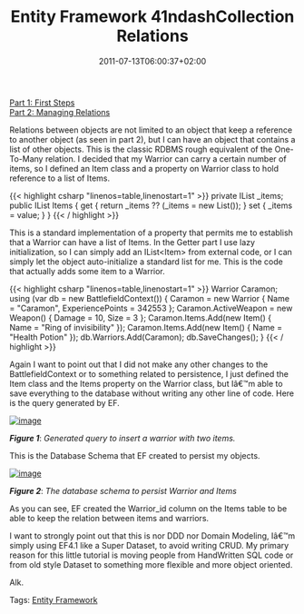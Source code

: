 ﻿---
title: "Entity Framework 41ndashCollection Relations"
description: ""
date: 2011-07-13T06:00:37+02:00
draft: false
tags: [EF Code First,EF41,Entity Framework]
categories: [Entity Framework]
---
[Part 1: First Steps](http://www.codewrecks.com/blog/index.php/2011/07/11/entity-framework-4-1-first-steps/)  
[Part 2: Managing Relations](http://www.codewrecks.com/blog/index.php/2011/07/12/entity-framework-4-1-managing-relations/)

Relations between objects are not limited to an object that keep a reference to another object (as seen in part 2), but I can have an object that contains a list of other objects. This is the classic RDBMS rough equivalent of the One-To-Many relation. I decided that my Warrior can carry a certain number of items, so I defined an Item class and a property on Warrior class to hold reference to a list of Items.

{{< highlight csharp "linenos=table,linenostart=1" >}}
private IList<Item> _items;
public IList<Item> Items
{
get { return _items ?? (_items = new List<Item>()); }
set { _items = value; }
}
{{< / highlight >}}

This is a standard implementation of a property that permits me to establish that a Warrior can have a list of Items. In the Getter part I use lazy initialization, so I can simply add an IList&lt;Item&gt; from external code, or I can simply let the object auto-initialize a standard list for me. This is the code that actually adds some item to a Warrior.

{{< highlight csharp "linenos=table,linenostart=1" >}}
Warrior Caramon;
using (var db = new BattlefieldContext())
{
Caramon = new Warrior { Name = "Caramon", ExperiencePoints = 342553 };
Caramon.ActiveWeapon = new Weapon() { Damage = 10, Size = 3 };
Caramon.Items.Add(new Item() { Name = "Ring of invisibility" });
Caramon.Items.Add(new Item() { Name = "Health Potion" });
db.Warriors.Add(Caramon);
db.SaveChanges();
}
{{< / highlight >}}

Again I want to point out that I did not make any other changes to the BattlefieldContext or to something related to persistence, I just defined the Item class and the Items property on the Warrior class, but Iâ€™m able to save everything to the database without writing any other line of code. Here is the query generated by EF.

[![image](http://www.codewrecks.com/blog/wp-content/uploads/2011/07/image_thumb6.png "image")](http://www.codewrecks.com/blog/wp-content/uploads/2011/07/image6.png)

 ***Figure 1***: *Generated query to insert a warrior with two items.*

This is the Database Schema that EF created to persist my objects.

[![image](http://www.codewrecks.com/blog/wp-content/uploads/2011/07/image_thumb7.png "image")](http://www.codewrecks.com/blog/wp-content/uploads/2011/07/image7.png)

 ***Figure 2***: *The database schema to persist Warrior and Items*

As you can see, EF created the Warrior\_id column on the Items table to be able to keep the relation between items and warriors.

I want to strongly point out that this is nor DDD nor Domain Modeling, Iâ€™m simply using EF4.1 like a Super Dataset, to avoid writing CRUD. My primary reason for this little tutorial is moving people from HandWritten SQL code or from old style Dataset to something more flexible and more object oriented.

Alk.

Tags: [Entity Framework](http://technorati.com/tag/Entity%20Framework)
